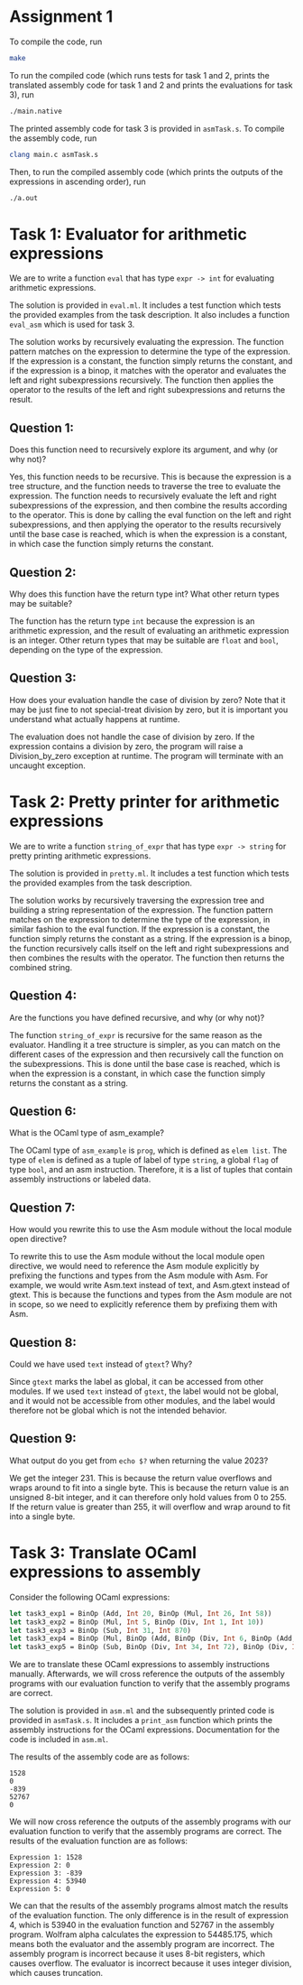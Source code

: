 # Assignment 1

To compile the code, run 

```bash
make
```

To run the compiled code (which runs tests for task 1 and 2, prints the translated assembly code for task 1 and 2 and prints the evaluations for task 3), run

```bash
./main.native
```

The printed assembly code for task 3 is provided in ```asmTask.s```. To compile the assembly code, run

```bash
clang main.c asmTask.s
```

Then, to run the compiled assembly code (which prints the outputs of the expressions in ascending order), run

```bash
./a.out
```

# Task 1: Evaluator for arithmetic expressions

We are to write a function ```eval``` that has type ```expr -> int``` for evaluating arithmetic expressions.

The solution is provided in ```eval.ml```. It includes a test function which tests the provided examples from the task description. It also includes a function ```eval_asm``` which is used for task 3.

The solution works by recursively evaluating the expression. The function pattern matches on the expression to determine the type of the expression. If the expression is a constant, the function simply returns the constant, and if the expression is a binop, it matches with the operator and evaluates the left and right subexpressions recursively. The function then applies the operator to the results of the left and right subexpressions and returns the result.

## Question 1:
Does this function need to recursively explore its argument, and why (or why not)?

Yes, this function needs to be recursive. This is because the expression is a tree structure, and the function needs to traverse the tree to evaluate the expression. The function needs to recursively evaluate the left and right subexpressions of the expression, and then combine the results according to the operator. This is done by calling the eval function on the left and right subexpressions, and then applying the operator to the results recursively until the base case is reached, which is when the expression is a constant, in which case the function simply returns the constant.

## Question 2:
Why does this function have the return type int? What other return types may be suitable?

The function has the return type ```int``` because the expression is an arithmetic expression, and the result of evaluating an arithmetic expression is an integer. Other return types that may be suitable are ```float``` and ```bool```, depending on the type of the expression. 

## Question 3:
How does your evaluation handle the case of division by zero? Note that it may be just fine to not special-treat division by zero, but it is important you understand what actually happens at runtime.

The evaluation does not handle the case of division by zero. If the expression contains a division by zero, the program will raise a Division_by_zero exception at runtime. The program will terminate with an uncaught exception.

# Task 2: Pretty printer for arithmetic expressions

We are to write a function ```string_of_expr``` that has type ```expr -> string``` for pretty printing arithmetic expressions.

The solution is provided in ```pretty.ml```. It includes a test function which tests the provided examples from the task description.

The solution works by recursively traversing the expression tree and building a string representation of the expression. The function pattern matches on the expression to determine the type of the expression, in similar fashion to the eval function. If the expression is a constant, the function simply returns the constant as a string. If the expression is a binop, the function recursively calls itself on the left and right subexpressions and then combines the results with the operator. The function then returns the combined string.

## Question 4:
Are the functions you have defined recursive, and why (or why not)?

The function ```string_of_expr``` is recursive for the same reason as the evaluator. Handling it a tree structure is simpler, as you can match on the different cases of the expression and then recursively call the function on the subexpressions. This is done until the base case is reached, which is when the expression is a constant, in which case the function simply returns the constant as a string.

## Question 6:
What is the OCaml type of asm_example?

The OCaml type of ```asm_example``` is ```prog```, which is defined as ```elem list```. The type of ```elem``` is defined as a tuple of label of type ```string```, a global ```flag``` of type ```bool```, and an asm instruction. Therefore, it is a list of tuples that contain assembly instructions or labeled data. 

## Question 7:
How would you rewrite this to use the Asm module without the local module open directive?

To rewrite this to use the Asm module without the local module open directive, we would need to reference the Asm module explicitly by prefixing the functions and types from the Asm module with Asm. For example, we would write Asm.text instead of text, and Asm.gtext instead of gtext. This is because the functions and types from the Asm module are not in scope, so we need to explicitly reference them by prefixing them with Asm.

## Question 8:
Could we have used ```text``` instead of ```gtext```? Why?

Since ```gtext``` marks the label as global, it can be accessed from other modules. If we used ```text``` instead of ```gtext```, the label would not be global, and it would not be accessible from other modules, and the label would therefore not be global which is not the intended behavior.

## Question 9:
What output do you get from ```echo $?``` when returning the value 2023?

We get the integer 231. This is because the return value overflows and wraps around to fit into a single byte. This is because the return value is an unsigned 8-bit integer, and it can therefore only hold values from 0 to 255. If the return value is greater than 255, it will overflow and wrap around to fit into a single byte.

# Task 3: Translate OCaml expressions to assembly

Consider the following OCaml expressions:

```ocaml
let task3_exp1 = BinOp (Add, Int 20, BinOp (Mul, Int 26, Int 58))
let task3_exp2 = BinOp (Mul, Int 5, BinOp (Div, Int 1, Int 10))
let task3_exp3 = BinOp (Sub, Int 31, Int 870)
let task3_exp4 = BinOp (Mul, BinOp (Add, BinOp (Div, Int 6, BinOp (Add, Int 10, Int 49)), Int 10), BinOp (Add, BinOp (Sub, BinOp (Mul, Int 70, Int 77), BinOp (Div, Int 12, Int 9)), Int 5))
let task3_exp5 = BinOp (Sub, BinOp (Div, Int 34, Int 72), BinOp (Div, Int 17, Int 46))
```

We are to translate these OCaml expressions to assembly instructions manually. Afterwards, we will cross reference the outputs of the assembly programs with our evaluation function to verify that the assembly programs are correct.

The solution is provided in ```asm.ml``` and the subsequently printed code is provided in ```asmTask.s```. It includes a ```print_asm``` function which prints the assembly instructions for the OCaml expressions. Documentation for the code is included in ```asm.ml```.

The results of the assembly code are as follows:

```
1528
0
-839
52767
0
```

We will now cross reference the outputs of the assembly programs with our evaluation function to verify that the assembly programs are correct. The results of the evaluation function are as follows:

```
Expression 1: 1528
Expression 2: 0
Expression 3: -839
Expression 4: 53940
Expression 5: 0
```

We can that the results of the assembly programs almost match the results of the evaluation function. The only difference is in the result of expression 4, which is 53940 in the evaluation function and 52767 in the assembly program. Wolfram alpha calculates the expression to 54485.175, which means both the evaluator and the assembly program are incorrect. The assembly program is incorrect because it uses 8-bit registers, which causes overflow. The evaluator is incorrect because it uses integer division, which causes truncation.